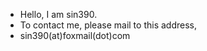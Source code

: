 - Hello, I am sin390. 
- To contact me, please mail to this address,
- sin390(at)foxmail(dot)com

<!---
sin390/sin390 is a ✨ special ✨ repository because its `README.md` (this file) appears on your GitHub profile.
You can click the Preview link to take a look at your changes.
--->
